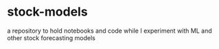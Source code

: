 # stock-models
a repository to hold notebooks and code while I experiment with ML and other stock forecasting models
